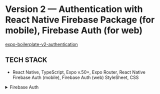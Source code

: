 <!-- ./README.md -->

# Version 2 — Authentication with React Native Firebase Package (for mobile), Firebase Auth (for web)

[expo-boilerplate-v2-authentication](https://github.com/panosjapan7/expo-boilerplate-v2-authentication)

## TECH STACK

- React Native, TypeScript, Expo v.50+, Expo Router, React Native Firebase Auth (mobile), Firebase Auth (web) StyleSheet, CSS

<details>
<summary>Firebase Auth</summary>

- [x] Create Mobile Development Builds to use React Native Firebase
- [x] Register
- [x] Login
- [x] Logout
- [x] Protected Screens
- [x] Forgot/Reset Password
- [ ] Email Verification
- [ ] Delete Account
- [ ] Google Sing in
- [ ] Magic Email (Passwordless sign-in)
- [ ] Apple Sing in
- [ ] Facebook Sing in

</details>
